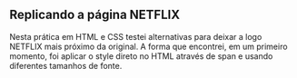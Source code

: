 ## Replicando a página NETFLIX

Nesta prática em HTML e CSS testei alternativas para deixar a logo NETFLIX mais próximo da original.
A forma que encontrei, em um primeiro momento, foi aplicar o style direto no HTML através de span e usando
diferentes tamanhos de fonte.